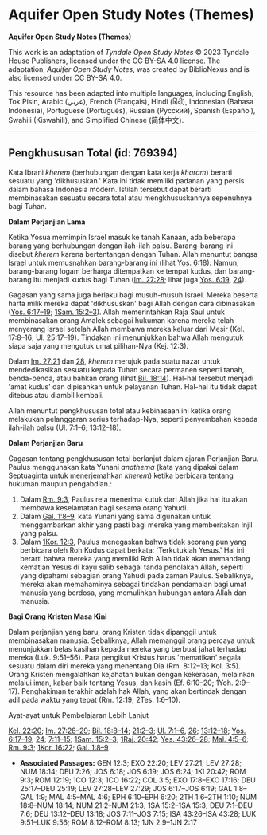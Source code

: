 # Aquifer Open Study Notes (Themes)

**Aquifer Open Study Notes (Themes)**

This work is an adaptation of *Tyndale Open Study Notes* © 2023 Tyndale House Publishers, licensed under the CC BY\-SA 4\.0 license. The adaptation, *Aquifer Open Study Notes*, was created by BiblioNexus and is also licensed under CC BY\-SA 4\.0\.

This resource has been adapted into multiple languages, including English, Tok Pisin, Arabic (عربي), French (Français), Hindi (हिंदी), Indonesian (Bahasa Indonesia), Portuguese (Português), Russian (Русский), Spanish (Español), Swahili (Kiswahili), and Simplified Chinese (简体中文).



--------------------------------

## Pengkhususan Total (id: 769394)

Kata Ibrani *kherem* (berhubungan dengan kata kerja *kharam*) berarti sesuatu yang 'dikhususkan.' Kata ini tidak memiliki padanan yang persis dalam bahasa Indonesia modern. Istilah tersebut dapat berarti membinasakan sesuatu secara total atau mengkhususkannya sepenuhnya bagi Tuhan.

**Dalam Perjanjian Lama**

Ketika Yosua memimpin Israel masuk ke tanah Kanaan, ada beberapa barang yang berhubungan dengan ilah\-ilah palsu. Barang\-barang ini disebut *kherem* karena bertentangan dengan Tuhan. Allah menuntut bangsa Israel untuk memusnahkan barang\-barang ini (lihat [Yos. 6:18](https://ref.ly/Josh6:18)). Namun, barang\-barang logam berharga ditempatkan ke tempat kudus, dan barang\-barang itu menjadi kudus bagi Tuhan ([Im. 27:28](https://ref.ly/Lev27:28); lihat juga [Yos. 6:19](https://ref.ly/Josh6:19), [24](https://ref.ly/Josh6:24)). 

Gagasan yang sama juga berlaku bagi musuh\-musuh Israel. Mereka beserta harta milik mereka dapat 'dikhususkan' bagi Allah dengan cara dibinasakan ([Yos. 6:17–19](https://ref.ly/Josh6:17-Josh6:19); [1Sam. 15:2–3](https://ref.ly/1Sam15:2-1Sam15:3)). Allah memerintahkan Raja Saul untuk membinasakan orang Amalek sebagai hukuman karena mereka telah menyerang Israel setelah Allah membawa mereka keluar dari Mesir (Kel. 17:8–16; Ul. 25:17–19\). Tindakan ini menunjukkan bahwa Allah mengutuk siapa saja yang mengutuk umat pilihan\-Nya (Kej. 12:3\).

Dalam [Im. 27:21](https://ref.ly/Lev27:21) dan [28](https://ref.ly/Lev27:28), *kherem* merujuk pada suatu nazar untuk mendedikasikan sesuatu kepada Tuhan secara permanen seperti tanah, benda\-benda, atau bahkan orang (lihat [Bil. 18:14](https://ref.ly/Num18:14)). Hal\-hal tersebut menjadi 'amat kudus' dan dipisahkan untuk pelayanan Tuhan. Hal\-hal itu tidak dapat ditebus atau diambil kembali.

Allah menuntut pengkhususan total atau kebinasaan ini ketika orang melakukan pelanggaran serius terhadap\-Nya, seperti penyembahan kepada ilah\-ilah palsu (Ul. 7:1–6; 13:12–18\).

**Dalam Perjanjian Baru**

Gagasan tentang pengkhususan total berlanjut dalam ajaran Perjanjian Baru. Paulus menggunakan kata Yunani *anathema* (kata yang dipakai dalam Septuaginta untuk menerjemahkan *kherem*) ketika berbicara tentang hukuman maupun pengabdian.:

1. Dalam [Rm. 9:3](https://ref.ly/Rom9:3), Paulus rela menerima kutuk dari Allah jika hal itu akan membawa keselamatan bagi sesama orang Yahudi.
2. Dalam [Gal. 1:8–9](https://ref.ly/Gal1:8-Gal1:9), kata Yunani yang sama digunakan untuk menggambarkan akhir yang pasti bagi mereka yang memberitakan Injil yang palsu.
3. Dalam [1Kor. 12:3](https://ref.ly/1Cor12:3), Paulus menegaskan bahwa tidak seorang pun yang berbicara oleh Roh Kudus dapat berkata: 'Terkutuklah Yesus.' Hal ini berarti bahwa mereka yang memiliki Roh Allah tidak akan memandang kematian Yesus di kayu salib sebagai tanda penolakan Allah, seperti yang dipahami sebagian orang Yahudi pada zaman Paulus. Sebaliknya, mereka akan memahaminya sebagai tindakan pendamaian bagi umat manusia yang berdosa, yang memulihkan hubungan antara Allah dan manusia.

**Bagi Orang Kristen Masa Kini**

Dalam perjanjian yang baru, orang Kristen tidak dipanggil untuk membinasakan manusia. Sebaliknya, Allah memanggil orang percaya untuk menunjukkan belas kasihan kepada mereka yang berbuat jahat terhadap mereka (Luk. 9:51–56\). Para pengikut Kristus harus 'mematikan' segala sesuatu dalam diri mereka yang menentang Dia (Rm. 8:12–13; Kol. 3:5\). Orang Kristen mengalahkan kejahatan bukan dengan kekerasan, melainkan melalui iman, kabar baik tentang Yesus, dan kasih (Ef. 6:10–20; 1Yoh. 2:9–17\). Penghakiman terakhir adalah hak Allah, yang akan bertindak dengan adil pada waktu yang tepat (Rm. 12:19; 2Tes. 1:6–10\).

Ayat\-ayat untuk Pembelajaran Lebih Lanjut

[Kel. 22:20](https://ref.ly/Exod22:20); [Im. 27:28–29](https://ref.ly/Lev27:28-Lev27:29); [Bil. 18:8–14](https://ref.ly/Num18:8-Num18:14); [21:2–3](https://ref.ly/Num21:2-Num21:3); [Ul. 7:1–6](https://ref.ly/Deut7:1-Deut7:6), [26](https://ref.ly/Deut7:26); [13:12–18](https://ref.ly/Deut13:12-Deut13:18); [Yos. 6:17–19](https://ref.ly/Josh6:17-Josh6:19), [24](https://ref.ly/Josh6:24); [7:11–15](https://ref.ly/Josh7:11-Josh7:15); [1Sam. 15:2–3](https://ref.ly/1Sam15:2-1Sam15:3); [1Raj. 20:42](https://ref.ly/1Kgs20:42); [Yes. 43:26–28](https://ref.ly/Isa43:26-Isa43:28); [Mal. 4:5–6](https://ref.ly/Mal4:5-Mal4:6); [Rm. 9:3](https://ref.ly/Rom9:3); [1Kor. 16:22](https://ref.ly/1Cor16:22); [Gal. 1:8–9](https://ref.ly/Gal1:8-Gal1:9)

* **Associated Passages:** GEN 12:3; EXO 22:20; LEV 27:21; LEV 27:28; NUM 18:14; DEU 7:26; JOS 6:18; JOS 6:19; JOS 6:24; 1KI 20:42; ROM 9:3; ROM 12:19; 1CO 12:3; 1CO 16:22; COL 3:5; EXO 17:8–EXO 17:16; DEU 25:17–DEU 25:19; LEV 27:28–LEV 27:29; JOS 6:17–JOS 6:19; GAL 1:8–GAL 1:9; MAL 4:5–MAL 4:6; EPH 6:10–EPH 6:20; 2TH 1:6–2TH 1:10; NUM 18:8–NUM 18:14; NUM 21:2–NUM 21:3; 1SA 15:2–1SA 15:3; DEU 7:1–DEU 7:6; DEU 13:12–DEU 13:18; JOS 7:11–JOS 7:15; ISA 43:26–ISA 43:28; LUK 9:51–LUK 9:56; ROM 8:12–ROM 8:13; 1JN 2:9–1JN 2:17

